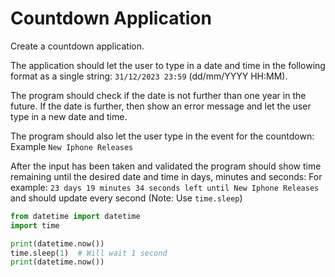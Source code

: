 # Countdown Application

Create a countdown application.

The application should let the user to type in a date and time in the following format as a single
string: `31/12/2023 23:59` (dd/mm/YYYY HH:MM).

The program should check if the date is not further than one year in the future. If the date is further, then show an
error message and let the user type in a new date and time.

The program should also let the user type in the event for the countdown: Example `New Iphone Releases`

After the input has been taken and validated the program should show time remaining until the desired date and time in
days, minutes and seconds: For example: `23 days 19 minutes 34 seconds left until New Iphone Releases` and should update
every second (Note: Use `time.sleep`)

```python
from datetime import datetime
import time

print(datetime.now())
time.sleep(1)  # Will wait 1 second
print(datetime.now())
```
